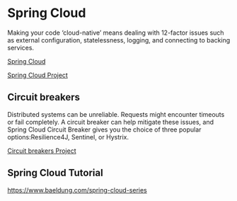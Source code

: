 # Spring Cloud 
Making your code ‘cloud-native’ means dealing with 12-factor issues such as external configuration, statelessness, logging, and connecting to backing services. 

[Spring Cloud](https://spring.io/cloud)

[Spring Cloud Project](https://spring.io/projects/spring-cloud)

## Circuit breakers
Distributed systems can be unreliable. Requests might encounter timeouts or fail completely.
A circuit breaker can help mitigate these issues, and Spring Cloud Circuit Breaker gives you the choice of three popular options:Resilience4J, Sentinel, or Hystrix.

[Circuit breakers Project](https://spring.io/projects/spring-cloud-circuitbreaker)

## Spring Cloud Tutorial
https://www.baeldung.com/spring-cloud-series



